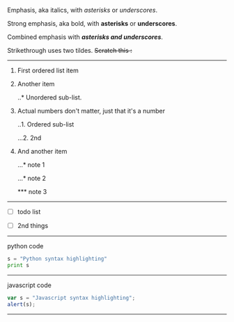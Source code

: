 Emphasis, aka italics, with *asterisks* or *underscores*.

Strong emphasis, aka bold, with **asterisks** or **underscores**.

Combined emphasis with ***asterisks and underscores***.

Strikethrough uses two tildes. ~~Scratch this :~~

---

1. First ordered list item

2. Another item

   ‥* Unordered sub-list.

3. Actual numbers don't matter, just that it's a number

   ‥1. Ordered sub-list

   …2. 2nd

4. And another item

   …*  note 1

   …*  note 2

   *** note 3

---

- [ ] todo list

- [ ] 2nd things

---

python code

```python 
s = "Python syntax highlighting"
print s
```

---

javascript code

```javascript
var s = "Javascript syntax highlighting";
alert(s);
```

---

